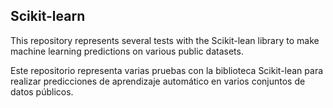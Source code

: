 ## Scikit-learn

This repository represents several tests with the Scikit-lean library to make machine learning predictions on various public datasets.


Este repositorio representa varias pruebas con la biblioteca Scikit-lean para realizar predicciones de aprendizaje automático en varios conjuntos de datos públicos.
